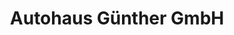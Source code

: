 ---
title: "Autohaus Günther GmbH"
url: /hamburg/autohaus-guenther-gmbh-poppenbuetteler-bogen/
shop: Autohaus
---